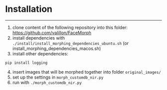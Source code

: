 # Installation
*** 
1. clone content of the following repository into this folder: https://github.com/valillon/FaceMorph
2. install dependencies with `./install/install_morphing_dependencies_ubuntu.sh` (or install_morphing_dependencies_macos.sh)
3. install other dependencies:
```
pip install logging
```
4. insert images that will be morphed together into folder `original_images/`
5. set up the settings in `morph_customdb_nir.py`
5. run with `./morph_customdb_nir.py`